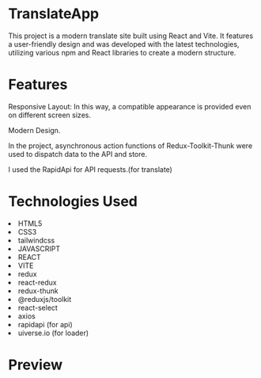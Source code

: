 <h1>TranslateApp</h1>
  
<p>This project is a modern translate site built using React and Vite. It features a user-friendly design and was developed with the latest technologies, utilizing various npm and React libraries to create a modern structure.</p>

<h1>Features</h1>

<p>Responsive Layout: In this way, a compatible appearance is provided even on different screen sizes.</p>
<p>Modern Design.</p>
<p>In the project, asynchronous action functions of Redux-Toolkit-Thunk were used to dispatch data to the API and store.</p>
<p>I used the RapidApi for API requests.(for translate)</p>

<h1>Technologies Used</h1>

<li>HTML5</li>
<li>CSS3</li>
<li>tailwindcss</li>
<li>JAVASCRIPT</li>
<li>REACT</li>
<li>VITE</li>
<li>redux</li>
<li>react-redux</li>
<li>redux-thunk</li>
<li>@reduxjs/toolkit</li>
<li>react-select</li>
<li>axios</li>
<li>rapidapi (for api)</li>
<li>uiverse.io (for loader)</li>

<h1>Preview</h1>
